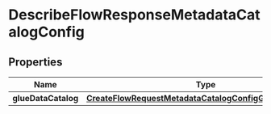

# DescribeFlowResponseMetadataCatalogConfig


## Properties

| Name | Type | Description | Notes |
|------------ | ------------- | ------------- | -------------|
|**glueDataCatalog** | [**CreateFlowRequestMetadataCatalogConfigGlueDataCatalog**](CreateFlowRequestMetadataCatalogConfigGlueDataCatalog.md) |  |  [optional] |



